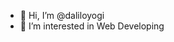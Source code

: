 - 👋 Hi, I’m @daliloyogi
- 👀 I’m interested in Web Developing


<!---
daliloyogi/daliloyogi is a ✨ special ✨ repository because its `README.md` (this file) appears on your GitHub profile.
You can click the Preview link to take a look at your changes.
--->
